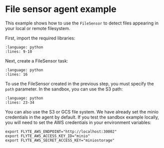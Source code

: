 # File sensor agent example

This example shows how to use the `FileSensor` to detect files appearing in your local or remote filesystem.

First, import the required libraries:

```{rli} https://raw.githubusercontent.com/flyteorg/flytesnacks/7a300ac43f3da41a4e01bd4dae9d45e8c0094ce3/examples/sensor/sensor/file_sensor_example.py
:language: python
:lines: 9-10
```

Next, create a FileSensor task:

```{rli} https://raw.githubusercontent.com/flyteorg/flytesnacks/7a300ac43f3da41a4e01bd4dae9d45e8c0094ce3/examples/sensor/sensor/file_sensor_example.py
:language: python
:lines: 16
```

To use the FileSensor created in the previous step, you must specify the `path` parameter. In the sandbox, you can use the S3 path:

```{rli} https://raw.githubusercontent.com/flyteorg/flytesnacks/7a300ac43f3da41a4e01bd4dae9d45e8c0094ce3/examples/sensor/sensor/file_sensor_example.py
:language: python
:lines: 23-34
```

You can also use the S3 or GCS file system. We have already set the minio credentials in the agent by default. If you test the sandbox example locally, you will need to set the AWS credentials in your environment variables:

```{prompt} bash
export FLYTE_AWS_ENDPOINT="http://localhost:30002"
export FLYTE_AWS_ACCESS_KEY_ID="minio"
export FLYTE_AWS_SECRET_ACCESS_KEY="miniostorage"
```
